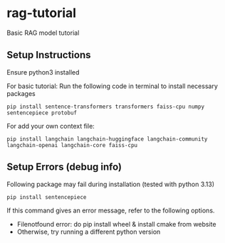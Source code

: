 # rag-tutorial
Basic RAG model tutorial

## Setup Instructions
Ensure python3 installed

For basic tutorial:
Run the following code in terminal to install necessary packages

```
pip install sentence-transformers transformers faiss-cpu numpy sentencepiece protobuf
```

For add your own context file:
```
pip install langchain langchain-huggingface langchain-community langchain-openai langchain-core faiss-cpu
```

## Setup Errors (debug info)
Following package may fail during installation (tested with python 3.13)
```
pip install sentencepiece
```
If this command gives an error message, refer to the following options.
- Filenotfound error: do pip install wheel & install cmake from website
- Otherwise, try running a different python version

